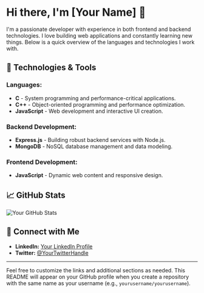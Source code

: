 # Hi there, I'm [Your Name] 👋

I'm a passionate developer with experience in both frontend and backend technologies. I love building web applications and constantly learning new things. Below is a quick overview of the languages and technologies I work with.

## 🚀 Technologies & Tools

### Languages:
- **C** - System programming and performance-critical applications.
- **C++** - Object-oriented programming and performance optimization.
- **JavaScript** - Web development and interactive UI creation.

### Backend Development:
- **Express.js** - Building robust backend services with Node.js.
- **MongoDB** - NoSQL database management and data modeling.

### Frontend Development:
- **JavaScript** - Dynamic web content and responsive design.
  
## 📈 GitHub Stats

![Your GitHub Stats](https://github-readme-stats.vercel.app/api?username=yourusername&show_icons=true&hide_border=true&theme=radical)

## 💬 Connect with Me

- **LinkedIn:** [Your LinkedIn Profile](https://www.linkedin.com/in/jdchoudhary)
- **Twitter:** [@YourTwitterHandle](https://twitter.com/YourTwitterHandle)

---

Feel free to customize the links and additional sections as needed. This README will appear on your GitHub profile when you create a repository with the same name as your username (e.g., `yourusername/yourusername`).
